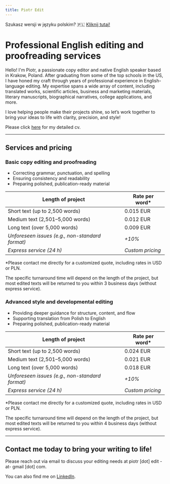 ```yaml
---
title: Piotr Edit
---
```


[<link rel="stylesheet" href="style.css">]: #

[TODO: ADD TESTIMONIAL SECTION]: #

Szukasz wersji w języku polskim? 🇵🇱 [Kliknij tutaj!](pl.md)

# Professional English editing and proofreading services

Hello! I'm Piotr, a passionate copy editor and native English speaker based in Krakow, Poland.
After graduating from some of the top schools in the US, I have honed my craft through years of professional experience in English-language editing.
My expertise spans a wide array of content, including translated works, scientific articles, business and marketing materials, literary manuscripts, biographical narratives, college applications, and more.

I love helping people make their projects shine, so let’s work together to bring your ideas to life with clarity, precision, and style!

Please click [here](cv.md) for my detailed cv.

---

## Services and pricing

### **Basic copy editing and proofreading**
- Correcting grammar, punctuation, and spelling
- Ensuring consistency and readability
- Preparing polished, publication-ready material

| Length of project           | Rate per word*   |
|-----------------------|---------------------|
| Short text (up to 2,500 words)   | 0.015 EUR             |
| Medium text (2,501–5,000 words)  | 0.012 EUR             |
| Long text (over 5,000 words)     | 0.009 EUR             |
| *Unforeseen issues (e.g., non-standard format)* | *+10%* |
| *Express service (24 h)*          | *Custom pricing* |

\*Please contact me directly for a customized quote, including rates in USD or PLN.

The specific turnaround time will depend on the length of the project, but most edited texts will be returned to you within 3 business days (without express service).

### **Advanced style and developmental editing**
- Providing deeper guidance for structure, content, and flow
- Supporting translation from Polish to English
- Preparing polished, publication-ready material

| Length of project           | Rate per word*   |
|-----------------------|---------------------|
| Short text (up to 2,500 words)   | 0.024 EUR             |
| Medium text (2,501–5,000 words)  | 0.021 EUR             |
| Long text (over 5,000 words)     | 0.018 EUR             |
| *Unforeseen issues (e.g., non-standard format)* | *+10%* |
| *Express service (24 h)*          | *Custom pricing* |

\*Please contact me directly for a customized quote, including rates in USD or PLN.

The specific turnaround time will depend on the length of the project, but most edited texts will be returned to you within 4 business days (without express service).

---

## Contact me today to bring your writing to life!

Please reach out via email to discuss your editing needs at piotr \[dot\] edit -at- gmail \[dot\] com.

You can also find me on [LinkedIn](https://linkedin.com/in/pioioiotr).
